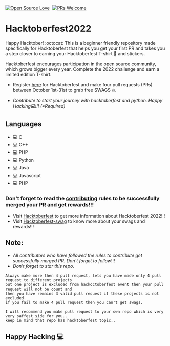 
[![Open Source Love](https://badges.frapsoft.com/os/v1/open-source.svg?v=102)](https://hacktoberfest.com)&nbsp;
[![PRs Welcome](https://img.shields.io/badge/PRs-welcome-brightgreen.svg?style=flat-square)](https://github.com/king04aman/hacktoberfest2022/blob/main/CONTRIBUTING.md)&nbsp;

# Hacktoberfest2022
Happy Hacktober! :octocat: This is a beginner friendly repository made specifically for Hacktoberfest that helps you get your first PR and takes you a step closer to earning your Hacktoberfest T-shirt 👕 and stickers.

Hacktoberfest encourages participation in the open source community, which grows bigger every year. Complete the 2022 challenge and earn a limited edition T-shirt.

- Register [here](https://hacktoberfest.com/) for Hacktoberfest and make four pull requests (PRs) between October 1st-31st to grab free SWAGS 🔥.

 - _Contribute to start your journey with hacktoberfest and python. Happy Hacking💻!!! (*Required)_

## Languages

 - 💻 C
 - 💻 C++
 - 💻 PHP
 - 💻 Python
 - 💻 Java
 - 💻 Javascript
 - 💻 PHP

### Don't forget to read the [contributing](CONTRIBUTING.md) rules to be successfully merged your PR and get rewards!!!
 - Visit <a href="hacktoberfest.com" target="_blank">Hacktoberfest</a> to get more information about Hacktoberfest 2022!!!
 - Visit <a href="https://hacktoberfest-swag.com" target="_blank">Hacktoberfest-swag</a> to know more about your swags and rewards!!!

## Note:
 -  _All contributors who have followed the rules to contribute get successfully merged PR. Don't forget to follow_!!!
 - _Don't forget to star this repo_.
```
Always make more then 4 pull request, lets you have made only 4 pull request to different projects
but one project is excluded from hackoctoberfest event then your pull request will not be count and 
then you have remains 3 valid pull request if these projects is not excluded.
if you fail to make 4 pull request then you can't get swags.

I will recommend you make pull request to your own repo which is very very saffest side for you..
keep in mind that repo has hacktoberfest topic..
```

## Happy Hacking 💻
